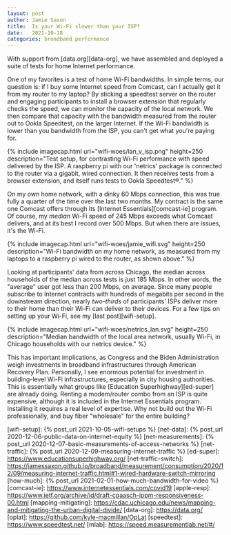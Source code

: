 ```yaml
---
layout: post
author: Jamie Saxon
title:  Is your Wi-Fi slower than your ISP?
date:   2021-10-18
categories: broadband performance
---
```


With support from [data.org][data-org],
  we have assembled and deployed a suite of
    tests for home Internet performance.

One of my favorites is a test of home Wi-Fi bandwidths.
In simple terms, our question is:
  if I buy some Internet speed from Comcast,
  can I actually get it from my router to my laptop?
By sticking a speedtest server on the router
  and engaging participants to install a browser
  extension that regularly checks the speed,
  we can monitor the capacity of the local network.
We then compare that capacity with the bandwidth
  measured from the router out to Ookla Speedtest, on the larger Internet.
If the Wi-Fi bandwidth is lower
  than you bandwidth from the ISP,
  you can't get what you're paying for.

{% include imagecap.html url="wifi-woes/lan_v_isp.png" height=250 description="Test setup, for contrasting Wi-Fi performance with speed delivered by the ISP.  A raspberry pi with our 'netrics' package is connected to the router via a gigabit, wired connection.  It then receives tests from a browser extension, and itself runs tests to Ookla Speedtest&reg;." %}

On my own home network, with a dinky 60 Mbps connection,
  this was true fully a quarter of the time over the last two months.
My contract is the same one Comcast offers through its [Internet Essentials][comcast-ie] program.
Of course, my _median_ Wi-Fi speed of 245 Mbps exceeds what Comcast delivers,
  and at its best I record over 500 Mbps.
But when there are issues, it's the Wi-Fi.

{% include imagecap.html url="wifi-woes/jamie_wifi.svg" height=250 description="Wi-Fi bandwidth on my home network, as measured from my laptops to a raspberry pi wired to the router, as shown above." %}

Looking at participants' data
  from across Chicago,
  the median across households of the median across tests is just 185 Mbps.
In other words, the "average" user got less than 200 Mbps, on average.
Since many people subscribe to Internet contracts 
  with hundreds of megabits per second in the downstream direction, 
  nearly _two-thirds_ of participants' ISPs deliver more to their home
    than their Wi-Fi can deliver to their devices.
For a few tips on setting up your Wi-Fi,
  see my [last post][wifi-setup].

{% include imagecap.html url="wifi-woes/netrics_lan.svg" height=250 description="Median bandwidth of the local area network, usually Wi-Fi, in Chicago households with our netrics device." %}

This has important implications, as Congress and the Biden Administration
  weigh investments in broadband infrastructures through American Recovery Plan.
Personally, I see enormous potential
  for investment in building-level Wi-Fi infrastructures,
  especially in city housing authorities.
This is essentially what groups like
  [Education Superhighway][ed-super] are already doing.
Renting a modem/router combo from an ISP is quite expensive,
  although it is included in the Internet Essentials program.
Installing it requires a real level of expertise.
Why not build out the Wi-Fi professionally,
  and buy fiber "wholesale" for the entire building?


<script src="https://cdnjs.cloudflare.com/ajax/libs/lightbox2/2.11.3/js/lightbox-plus-jquery.js" integrity="sha512-0rYcJjaqTGk43zviBim8AEjb8cjUKxwxCqo28py38JFKKBd35yPfNWmwoBLTYORC9j/COqldDc9/d1B7dhRYmg==" crossorigin="anonymous"></script>

[wifi-setup]:         {% post_url 2021-10-05-wifi-setups %}
[net-data]:           {% post_url 2020-12-06-public-data-on-internet-equity %}
[net-measurements]:   {% post_url 2020-12-07-basic-measurements-of-access-networks %}
[net-traffic]:        {% post_url 2020-12-09-measuring-internet-traffic %}
[ed-super]:           https://www.educationsuperhighway.org/
[net-traffic-switch]: https://jamessaxon.github.io/broadband/measurement/consumption/2020/12/09/measuring-internet-traffic.html#1-wired-hardware-switch-mirroring
[how-much]:           {% post_url 2021-02-01-how-much-bandwidth-for-video %}
[comcast-ie]:         https://www.internetessentials.com/covid19
[apple-resp]:         https://www.ietf.org/archive/id/draft-cpaasch-ippm-responsiveness-00.html
[mapping-mitigating]: https://cdac.uchicago.edu/news/mapping-and-mitigating-the-urban-digital-divide/
[data-org]:           https://data.org/
[oplat]:              https://github.com/kyle-macmillan/OpLat
[speedtest]:          https://www.speedtest.net/
[mlab]:               https://speed.measurementlab.net/#/



